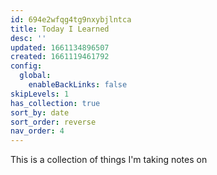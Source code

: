 ```yaml
---
id: 694e2wfqg4tg9nxybjlntca
title: Today I Learned
desc: ''
updated: 1661134896507
created: 1661119461792
config:
  global:
    enableBackLinks: false
skipLevels: 1
has_collection: true
sort_by: date
sort_order: reverse
nav_order: 4
---
```


This is a collection of things I'm taking notes on